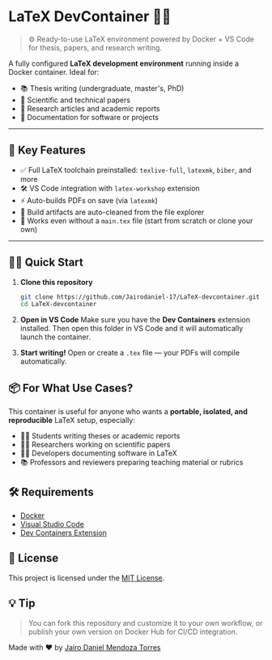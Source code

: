 # LaTeX DevContainer 🐋📄

> ⚙️ Ready-to-use LaTeX environment powered by Docker + VS Code for thesis, papers, and research writing.

A fully configured **LaTeX development environment** running inside a Docker container. Ideal for:

- 📚 Thesis writing (undergraduate, master's, PhD)
- 🧪 Scientific and technical papers
- 📝 Research articles and academic reports
- 📘 Documentation for software or projects

---

## 🚀 Key Features

- ✅ Full LaTeX toolchain preinstalled: `texlive-full`, `latexmk`, `biber`, and more
- 🛠️ VS Code integration with `latex-workshop` extension
- ⚡ Auto-builds PDFs on save (via `latexmk`)
- 🧹 Build artifacts are auto-cleaned from the file explorer
- 🧪 Works even without a `main.tex` file (start from scratch or clone your own)

---

## 🧑‍💻 Quick Start

1. **Clone this repository**  
   ```bash
   git clone https://github.com/Jairodaniel-17/LaTeX-devcontainer.git
   cd LaTeX-devcontainer
   ```

2. **Open in VS Code**
   Make sure you have the **Dev Containers** extension installed. Then open this folder in VS Code and it will automatically launch the container.

3. **Start writing!**
   Open or create a `.tex` file — your PDFs will compile automatically.

## 📦 For What Use Cases?

This container is useful for anyone who wants a **portable, isolated, and reproducible** LaTeX setup, especially:

* 🧑‍🎓 Students writing theses or academic reports
* 👩‍🔬 Researchers working on scientific papers
* 👨‍💻 Developers documenting software in LaTeX
* 📚 Professors and reviewers preparing teaching material or rubrics

## 🛠️ Requirements

* [Docker](https://www.docker.com/)
* [Visual Studio Code](https://code.visualstudio.com/)
* [Dev Containers Extension](https://marketplace.visualstudio.com/items?itemName=ms-vscode-remote.remote-containers)

## 📝 License

This project is licensed under the [MIT License](LICENSE).

## 💡 Tip

> You can fork this repository and customize it to your own workflow, or publish your own version on Docker Hub for CI/CD integration.

Made with ❤️ by [Jairo Daniel Mendoza Torres](https://github.com/Jairodaniel-17)
